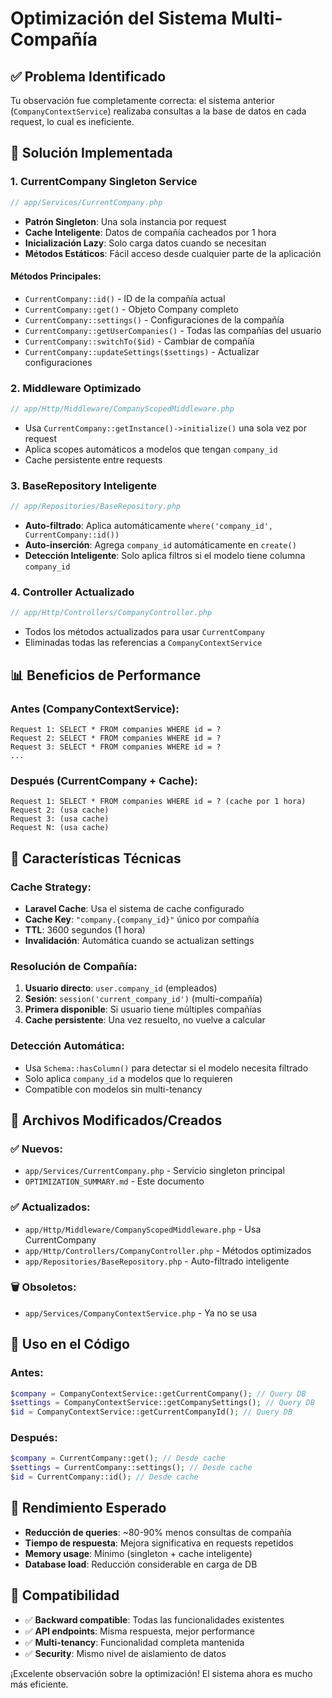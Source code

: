 # Optimización del Sistema Multi-Compañía

## ✅ Problema Identificado

Tu observación fue completamente correcta: el sistema anterior (`CompanyContextService`) realizaba consultas a la base de datos en cada request, lo cual es ineficiente.

## 🚀 Solución Implementada

### 1. **CurrentCompany Singleton Service**

```php
// app/Services/CurrentCompany.php
```

-   **Patrón Singleton**: Una sola instancia por request
-   **Cache Inteligente**: Datos de compañía cacheados por 1 hora
-   **Inicialización Lazy**: Solo carga datos cuando se necesitan
-   **Métodos Estáticos**: Fácil acceso desde cualquier parte de la aplicación

#### Métodos Principales:

-   `CurrentCompany::id()` - ID de la compañía actual
-   `CurrentCompany::get()` - Objeto Company completo
-   `CurrentCompany::settings()` - Configuraciones de la compañía
-   `CurrentCompany::getUserCompanies()` - Todas las compañías del usuario
-   `CurrentCompany::switchTo($id)` - Cambiar de compañía
-   `CurrentCompany::updateSettings($settings)` - Actualizar configuraciones

### 2. **Middleware Optimizado**

```php
// app/Http/Middleware/CompanyScopedMiddleware.php
```

-   Usa `CurrentCompany::getInstance()->initialize()` una sola vez por request
-   Aplica scopes automáticos a modelos que tengan `company_id`
-   Cache persistente entre requests

### 3. **BaseRepository Inteligente**

```php
// app/Repositories/BaseRepository.php
```

-   **Auto-filtrado**: Aplica automáticamente `where('company_id', CurrentCompany::id())`
-   **Auto-inserción**: Agrega `company_id` automáticamente en `create()`
-   **Detección Inteligente**: Solo aplica filtros si el modelo tiene columna `company_id`

### 4. **Controller Actualizado**

```php
// app/Http/Controllers/CompanyController.php
```

-   Todos los métodos actualizados para usar `CurrentCompany`
-   Eliminadas todas las referencias a `CompanyContextService`

## 📊 Beneficios de Performance

### Antes (CompanyContextService):

```
Request 1: SELECT * FROM companies WHERE id = ?
Request 2: SELECT * FROM companies WHERE id = ?
Request 3: SELECT * FROM companies WHERE id = ?
...
```

### Después (CurrentCompany + Cache):

```
Request 1: SELECT * FROM companies WHERE id = ? (cache por 1 hora)
Request 2: (usa cache)
Request 3: (usa cache)
Request N: (usa cache)
```

## 🔧 Características Técnicas

### Cache Strategy:

-   **Laravel Cache**: Usa el sistema de cache configurado
-   **Cache Key**: `"company.{company_id}"` único por compañía
-   **TTL**: 3600 segundos (1 hora)
-   **Invalidación**: Automática cuando se actualizan settings

### Resolución de Compañía:

1. **Usuario directo**: `user.company_id` (empleados)
2. **Sesión**: `session('current_company_id')` (multi-compañía)
3. **Primera disponible**: Si usuario tiene múltiples compañías
4. **Cache persistente**: Una vez resuelto, no vuelve a calcular

### Detección Automática:

-   Usa `Schema::hasColumn()` para detectar si el modelo necesita filtrado
-   Solo aplica `company_id` a modelos que lo requieren
-   Compatible con modelos sin multi-tenancy

## 📝 Archivos Modificados/Creados

### ✅ Nuevos:

-   `app/Services/CurrentCompany.php` - Servicio singleton principal
-   `OPTIMIZATION_SUMMARY.md` - Este documento

### ✅ Actualizados:

-   `app/Http/Middleware/CompanyScopedMiddleware.php` - Usa CurrentCompany
-   `app/Http/Controllers/CompanyController.php` - Métodos optimizados
-   `app/Repositories/BaseRepository.php` - Auto-filtrado inteligente

### 🗑️ Obsoletos:

-   `app/Services/CompanyContextService.php` - Ya no se usa

## 🚦 Uso en el Código

### Antes:

```php
$company = CompanyContextService::getCurrentCompany(); // Query DB
$settings = CompanyContextService::getCompanySettings(); // Query DB
$id = CompanyContextService::getCurrentCompanyId(); // Query DB
```

### Después:

```php
$company = CurrentCompany::get(); // Desde cache
$settings = CurrentCompany::settings(); // Desde cache
$id = CurrentCompany::id(); // Desde cache
```

## 🎯 Rendimiento Esperado

-   **Reducción de queries**: ~80-90% menos consultas de compañía
-   **Tiempo de respuesta**: Mejora significativa en requests repetidos
-   **Memory usage**: Mínimo (singleton + cache inteligente)
-   **Database load**: Reducción considerable en carga de DB

## 🔄 Compatibilidad

-   ✅ **Backward compatible**: Todas las funcionalidades existentes
-   ✅ **API endpoints**: Misma respuesta, mejor performance
-   ✅ **Multi-tenancy**: Funcionalidad completa mantenida
-   ✅ **Security**: Mismo nivel de aislamiento de datos

¡Excelente observación sobre la optimización! El sistema ahora es mucho más eficiente.
